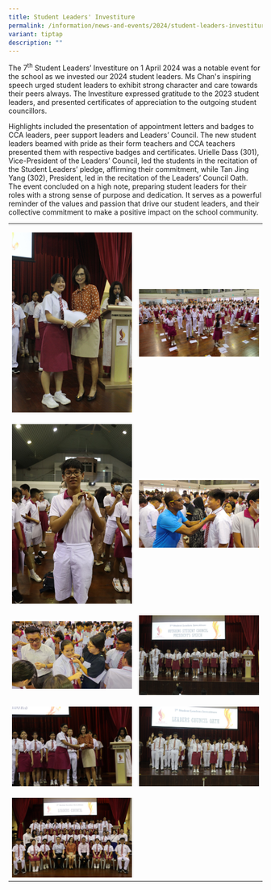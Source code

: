 ```yaml
---
title: Student Leaders' Investiture
permalink: /information/news-and-events/2024/student-leaders-investiture/
variant: tiptap
description: ""
---
```

<p>The 7<sup>th</sup> Student Leaders’ Investiture on 1 April 2024 was a notable
event for the school as we invested our 2024 student leaders. Ms Chan's
inspiring speech urged student leaders to exhibit strong character and
care towards their peers always. The Investiture expressed gratitude to
the 2023 student leaders, and presented certificates of appreciation to
the outgoing student councillors.</p>
<p>Highlights included the presentation of appointment letters and badges
to CCA leaders, peer support leaders and Leaders’ Council. The new student
leaders beamed with pride as their form teachers and CCA teachers presented
them with respective badges and certificates. Urielle Dass (301), Vice-President
of the Leaders’ Council, led the students in the recitation of the Student
Leaders’ pledge, affirming their commitment, while Tan Jing Yang (302),
President, led in the recitation of the Leaders’ Council Oath. The event
concluded on a high note, preparing student leaders for their roles with
a strong sense of purpose and dedication. It serves as a powerful reminder
of the values and passion that drive our student leaders, and their collective
commitment to make a positive impact on the school community.</p>
<table style="minWidth: 50px">
<colgroup>
<col>
<col>
</colgroup>
<tbody>
<tr>
<th rowspan="1" colspan="1">
<p></p>
<div class="isomer-image-wrapper">
<img style="width: 100%" height="auto" width="100%" alt="" src="/images/Events/2024/si01_1.jpg">
</div>
</th>
<th rowspan="1" colspan="1">
<p></p>
<div class="isomer-image-wrapper">
<img style="width: 100%" height="auto" width="100%" alt="" src="/images/Events/2024/si02.jpg">
</div>
</th>
</tr>
<tr>
<td rowspan="1" colspan="1">
<p></p>
<div class="isomer-image-wrapper">
<img style="width: 100%" height="auto" width="100%" alt="" src="/images/Events/2024/si03_1.jpg">
</div>
</td>
<td rowspan="1" colspan="1">
<p></p>
<div class="isomer-image-wrapper">
<img style="width: 100%" height="auto" width="100%" alt="" src="/images/Events/2024/si04.jpg">
</div>
</td>
</tr>
<tr>
<td rowspan="1" colspan="1">
<p></p>
<div class="isomer-image-wrapper">
<img style="width: 100%" height="auto" width="100%" alt="" src="/images/Events/2024/si05.jpg">
</div>
</td>
<td rowspan="1" colspan="1">
<p></p>
<div class="isomer-image-wrapper">
<img style="width: 100%" height="auto" width="100%" alt="" src="/images/Events/2024/si06.jpg">
</div>
</td>
</tr>
<tr>
<td rowspan="1" colspan="1">
<p></p>
<div class="isomer-image-wrapper">
<img style="width: 100%" height="auto" width="100%" alt="" src="/images/Events/2024/si07.jpg">
</div>
</td>
<td rowspan="1" colspan="1">
<p></p>
<div class="isomer-image-wrapper">
<img style="width: 100%" height="auto" width="100%" alt="" src="/images/Events/2024/si08.jpg">
</div>
</td>
</tr>
<tr>
<td rowspan="1" colspan="1">
<p></p>
<div class="isomer-image-wrapper">
<img style="width: 100%" height="auto" width="100%" alt="" src="/images/Events/2024/si09.jpg">
</div>
</td>
<td rowspan="1" colspan="1">
<p></p>
</td>
</tr>
</tbody>
</table>
<p></p>